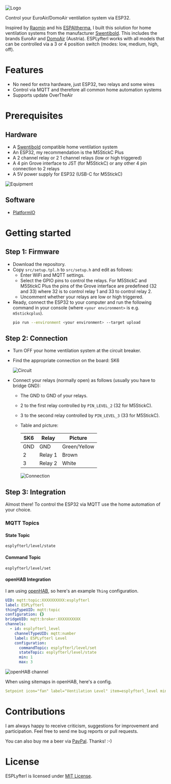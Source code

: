 ![Logo](https://raw.githubusercontent.com/dandjo/ESPLyfterl/main/doc/assets/logo.png)

Control your EuroAir/DomoAir ventilation system via ESP32.

Inspired by [Raomin](https://github.com/raomin) and his [ESPAltherma](https://github.com/raomin/ESPAltherma), I built this solution for home ventilation systems from the manufacturer [Swentibold](https://www.swentibold.com/). This includes the brands EuroAir and [DomoAir](https://www.domoair.at/) (Austria). ESPLyfterl works with all models that can be controlled via a 3 or 4 position switch (modes: low, medium, high, off).

# Features

* No need for extra hardware, just ESP32, two relays and some wires
* Control via MQTT and therefore all common home automation systems
* Supports update OverTheAir

# Prerequisites

## Hardware

* A [Swentibold](https://www.swentibold.com/) compatible home ventilation system
* An ESP32, my recommendation is the M5StickC Plus
* A 2 channel relay or 2 1 channel relays (low or high triggered)
* A 4 pin Grove interface to JST (for M5StickC) or any other 4 pin connection to 2 relays
* A 5V power supply for ESP32 (USB-C for M5StickC)

![Equipment](https://raw.githubusercontent.com/dandjo/ESPLyfterl/main/doc/assets/img_equipment.jpg)

## Software

* [PlatformIO](https://platformio.org/)

# Getting started

## Step 1: Firmware

* Download the repository.
* Copy `src/setup.tpl.h` to `src/setup.h` and edit as follows:
  * Enter WiFi and MQTT settings.
  * Select the GPIO pins to control the relays. For M5StickC and M5StickC Plus the pins of the Grove interface are predefined (32 and 33) where 32 is to control relay 1 and 33 to control relay 2.
  * Uncomment whether your relays are low or high triggered.
* Ready, connect the ESP32 to your computer and run the following command in your console (where `<your environment>` is e.g. `m5stickcplus`).
  ```sh
  pio run --environment <your environment> --target upload
  ```

## Step 2: Connection

* Turn OFF your home ventilation system at the circuit breaker.
* Find the appropriate connection on the board: SK6

  ![Circuit](https://raw.githubusercontent.com/dandjo/ESPLyfterl/main/doc/assets/schematic.png)
* Connect your relays (normally open) as follows (usually you have to bridge GND):
  * The GND to GND of your relays.
  * 2 to the first relay controlled by `PIN_LEVEL_2` (32 for M5StickC).
  * 3 to the second relay controlled by `PIN_LEVEL_3` (33 for M5StickC).
  * Table and picture:

    | SK6 | Relay   | Picture        |
    | --- | ------- | -------------- |
    | GND | GND     | Green/Yellow   |
    | 2   | Relay 1 | Brown          |
    | 3   | Relay 2 | White          |

    ![Connection](https://raw.githubusercontent.com/dandjo/ESPLyfterl/main/doc/assets/img_connection.jpg)

## Step 3: Integration

Almost there! To control the ESP32 via MQTT use the home automation of your choice.

### MQTT Topics

#### State Topic

`esplyfterl/level/state`

#### Command Topic

`esplyfterl/level/set`

#### openHAB Integration

I am using [openHAB](https://www.openhab.org/), so here's an example `Thing` configuration.

```yml
UID: mqtt:topic:XXXXXXXXXX:esplyfterl
label: ESPLyfterl
thingTypeUID: mqtt:topic
configuration: {}
bridgeUID: mqtt:broker:XXXXXXXXXX
channels:
  - id: esplyfterl_level
    channelTypeUID: mqtt:number
    label: ESPLyfterl Level
    configuration:
      commandTopic: esplyfterl/level/set
      stateTopic: esplyfterl/level/state
      min: 1
      max: 3
```

![openHAB channel](https://raw.githubusercontent.com/dandjo/ESPLyfterl/main/doc/assets/screenshot_openhab_channel.png)

When using sitemaps in openHAB, here's a config.

```yml
Setpoint icon="fan" label="Ventilation Level" item=esplyfterl_level minValue=1 maxValue=3 step=1
```

# Contributions

I am always happy to receive criticism, suggestions for improvement and participation. Feel free to send me bug reports or pull requests.

You can also buy me a beer via [PayPal](https://paypal.me/danielpernold).
Thanks! :-)

# License

ESPLyfterl is licensed under [MIT License](https://mit-license.org/).
